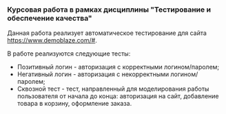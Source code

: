 ### Курсовая работа в рамках дисциплины "Тестирование и обеспечение качества"

Данная работа реализует автоматическое тестирование для сайта https://www.demoblaze.com/#.

В работе реализуются следующие тесты:

* Позитивный логин - авторизация с корректными логином/паролем;
* Негативный логин - авторизация с некорректными логином/паролем;
* Сквозной тест - тест, направленный для моделирования работы пользователя от начала до конца: авторизация на сайт, добавление товара в корзину, оформление заказа.